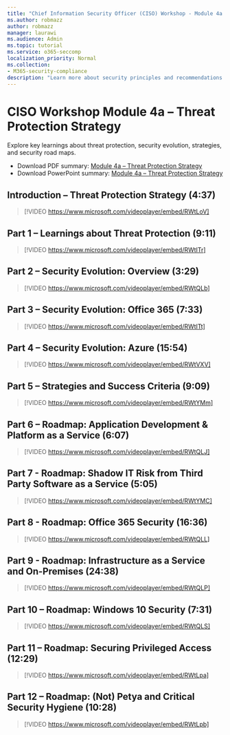 ```yaml
---
title: "Chief Information Security Officer (CISO) Workshop - Module 4a – Threat Protection Strategy"
ms.author: robmazz
author: robmazz
manager: laurawi
ms.audience: Admin
ms.topic: tutorial
ms.service: o365-seccomp
localization_priority: Normal
ms.collection:
- M365-security-compliance
description: "Learn more about security principles and recommendations for modernizing security in your organization."
---
```


# CISO Workshop Module 4a – Threat Protection Strategy

Explore key learnings about threat protection, security evolution, strategies, and security road maps.

- Download PDF summary: [Module 4a – Threat Protection Strategy](media/ciso-workshop-4a-threat-protection.pdf)
- Download PowerPoint summary: [Module 4a – Threat Protection Strategy](https://docs.microsoft.com/office365/securitycompliance/media/ciso-workshop-4a-threat-protection.pptx)

## Introduction – Threat Protection Strategy (4:37)

> [!VIDEO https://www.microsoft.com/videoplayer/embed/RWtLoV]

## Part 1 – Learnings about Threat Protection (9:11)

> [!VIDEO https://www.microsoft.com/videoplayer/embed/RWtITr]

## Part 2 – Security Evolution: Overview (3:29)

> [!VIDEO https://www.microsoft.com/videoplayer/embed/RWtQLb]

## Part 3 – Security Evolution: Office 365 (7:33)

> [!VIDEO https://www.microsoft.com/videoplayer/embed/RWtITt]

## Part 4 – Security Evolution: Azure (15:54)

> [!VIDEO https://www.microsoft.com/videoplayer/embed/RWtVXV]

## Part 5 – Strategies and Success Criteria (9:09)

> [!VIDEO https://www.microsoft.com/videoplayer/embed/RWtYMm]

## Part 6 – Roadmap: Application Development & Platform as a Service (6:07)

> [!VIDEO https://www.microsoft.com/videoplayer/embed/RWtQLJ]

## Part 7 - Roadmap: Shadow IT Risk from Third Party Software as a Service (5:05)

> [!VIDEO https://www.microsoft.com/videoplayer/embed/RWtYMC]

## Part 8 - Roadmap: Office 365 Security (16:36)

> [!VIDEO https://www.microsoft.com/videoplayer/embed/RWtQLL]

## Part 9 - Roadmap: Infrastructure as a Service and On-Premises (24:38)

> [!VIDEO https://www.microsoft.com/videoplayer/embed/RWtQLP]

## Part 10 – Roadmap: Windows 10 Security (7:31)

> [!VIDEO https://www.microsoft.com/videoplayer/embed/RWtQLS]

## Part 11 – Roadmap: Securing Privileged Access (12:29)

> [!VIDEO https://www.microsoft.com/videoplayer/embed/RWtLpa]

## Part 12 – Roadmap: (Not) Petya and Critical Security Hygiene (10:28)

> [!VIDEO https://www.microsoft.com/videoplayer/embed/RWtLpb]